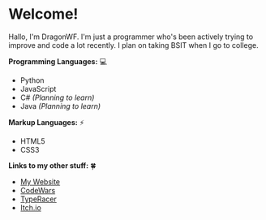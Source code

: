 # Welcome!

Hallo, I'm DragonWF. I'm just a programmer who's been actively trying to improve and code a lot recently. I plan on taking BSIT when I go to college.

**Programming Languages:** 💻
- Python
- JavaScript
- C# *(Planning to learn)*
- Java *(Planning to learn)*

**Markup Languages:** ⚡
- HTML5
- CSS3

**Links to my other stuff:** 🍀
- [My Website](https://dragonwf.netlify.app/)
- [CodeWars](https://www.codewars.com/users/DragonWF)
- [TypeRacer](https://data.typeracer.com/pit/profile?user=dragonwf)
- [Itch.io](https://dragonwf.itch.io/)

